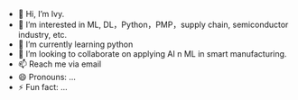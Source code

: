 - 👋 Hi, I’m Ivy.
- 👀 I’m interested in ML, DL，Python，PMP，supply chain, semiconductor industry, etc.
- 🌱 I’m currently learning python 
- 💞️ I’m looking to collaborate on applying AI n ML in smart manufacturing.
- 📫 Reach me via email
- 😄 Pronouns: ...
- ⚡ Fun fact: ...

<!---
Ivy0729/Ivy0729 is a ✨ special ✨ repository because its `README.md` (this file) appears on your GitHub profile.
You can click the Preview link to take a look at your changes.
--->
